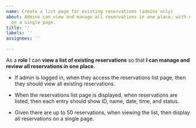 ```yaml
---
name: Create a list page for existing reservations (admins only)
about: Admins can view and manage all reservations in one place, with details displayed
  on a single page.
title: ''
labels: ''
assignees: ''

---
```


As a **role** I can **view a list of existing reservations** so that **I can manage and review all reservations in one place.**

- If admin is logged in, when they access the reservations list page, then they should view all existing reservations.

- When the reservations list page is displayed, when reservations are listed, then each entry should show ID, name, date, time, and status.

- Given there are up to 50 reservations, when viewing the list, then display all reservations on a single page.
